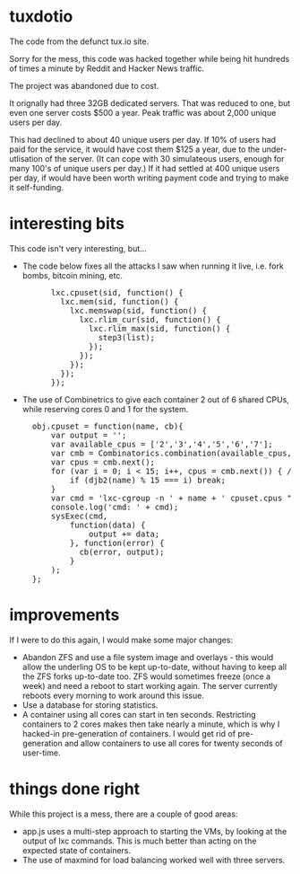 # tuxdotio
The code from the defunct tux.io site.

Sorry for the mess, this code was hacked together while being hit hundreds of times a minute by Reddit and Hacker News traffic.

The project was abandoned due to cost.  

It orignally had three 32GB dedicated servers.  That was reduced to one, but even one server costs $500 a year.  Peak traffic was about 2,000 unique users per day.  

This had declined to about 40 unique users per day.  If 10% of users had paid for the service, it would have cost them $125 a year, due to the under-utlisation of the server.  (It can cope with 30 simulateous users, enough for many 100's of unique users per day.)  If it had settled at 400 unique users per day, if would have been worth writing payment code and trying to make it self-funding.

# interesting bits
This code isn't very interesting, but...

- The code below fixes all the attacks I saw when running it live, i.e. fork bombs, bitcoin mining, etc.
  <pre>
        lxc.cpuset(sid, function() {
          lxc.mem(sid, function() {
            lxc.memswap(sid, function() {
              lxc.rlim_cur(sid, function() {
                lxc.rlim_max(sid, function() {
                  step3(list);
                });
              });
            });
          });
        });
  </pre>

- The use of Combinetrics to give each container 2 out of 6 shared CPUs, while reserving cores 0 and 1 for the system.
  <pre>
    obj.cpuset = function(name, cb){
        var output = '';
        var available_cpus = ['2','3','4','5','6','7'];
        var cmb = Combinatorics.combination(available_cpus, 2); // give each container two different cpus out of six
        var cpus = cmb.next();
        for (var i = 0; i < 15; i++, cpus = cmb.next()) { // there are 15
            if (djb2(name) % 15 === i) break;
        }
        var cmd = 'lxc-cgroup -n ' + name + ' cpuset.cpus "' + cpus.join(',') + '"';
        console.log('cmd: ' + cmd);
        sysExec(cmd,
            function(data) {
                output += data;
            }, function(error) {
              cb(error, output);
            }
        );
    };
  </pre>

# improvements
If I were to do this again, I would make some major changes:
- Abandon ZFS and use a file system image and overlays - this would allow the underling OS to be kept up-to-date, without having to keep all the ZFS forks up-to-date too.  ZFS would sometimes freeze (once a week) and need a reboot to start working again.  The server currently reboots every morning to work around this issue.
- Use a database for storing statistics.
- A container using all cores can start in ten seconds.  Restricting containers to 2 cores makes then take nearly a minute, which is why I hacked-in pre-generation of containers.  I would get rid of pre-generation and allow containers to use all cores for twenty seconds of user-time.

# things done right
While this project is a mess, there are a couple of good areas:
- app.js uses a multi-step approach to starting the VMs, by looking at the output of lxc commands.  This is much better than acting on the expected state of containers.
- The use of maxmind for load balancing worked well with three servers.
